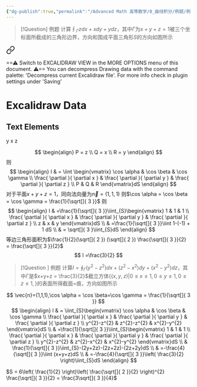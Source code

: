 ```yaml
---
{"dg-publish":true,"permalink":"/Advanced Math 高等数学/8_曲线积分/例题/例题：斯托克斯公式/","tags":["高数","微积分","例题"]}
---
```




> [!Question] 例题
> 计算$\oint_{\Gamma} zdx  +xdy + ydz$，其中$\Gamma$为$x +y+z=1$被三个坐标面所截成的三角形边界，方向和围成平面三角形$S$的方向如图所示


<div class="transclusion internal-embed is-loaded"><a class="markdown-embed-link" href="/excalidraw/stolz-1/" aria-label="Open link"><svg xmlns="http://www.w3.org/2000/svg" width="24" height="24" viewBox="0 0 24 24" fill="none" stroke="currentColor" stroke-width="2" stroke-linecap="round" stroke-linejoin="round" class="svg-icon lucide-link"><path d="M10 13a5 5 0 0 0 7.54.54l3-3a5 5 0 0 0-7.07-7.07l-1.72 1.71"></path><path d="M14 11a5 5 0 0 0-7.54-.54l-3 3a5 5 0 0 0 7.07 7.07l1.71-1.71"></path></svg></a><div class="markdown-embed">




==⚠  Switch to EXCALIDRAW VIEW in the MORE OPTIONS menu of this document. ⚠== You can decompress Drawing data with the command palette: 'Decompress current Excalidraw file'. For more info check in plugin settings under 'Saving'


# Excalidraw Data
## Text Elements
y 
x 
z 


</div></div>


$$
\begin{align}
P = z \\
Q = x \\
R = y
\end{align}
$$
则
$$
\begin{align}
I &  = \iint \begin{vmatrix}
\cos \alpha & \cos \beta & \cos \gamma \\
\frac{ \partial  }{ \partial x }  & \frac{ \partial  }{ \partial y }  & \frac{ \partial  }{ \partial z }  \\
P & Q & R
\end{vmatrix}dS
\end{align}
$$
对于平面$x + y + z =1$，同向法向量为$\vec{n} =(1,1,1)$
则$\cos \alpha = \cos \beta = \cos \gamma = \frac{1}{\sqrt[]{ 3 }}$
则
$$
\begin{align}
I  & =\frac{1}{\sqrt[]{ 3 }}\iint_{S}\begin{vmatrix}
1 & 1 & 1 \\
\frac{ \partial  }{ \partial x }  & \frac{ \partial  }{ \partial y }  & \frac{ \partial  }{ \partial z }  \\
z & x & y
\end{vmatrix}dS \\
 & =\frac{1}{\sqrt[]{ 3 }}\iint 1-(-1) + 1 dS \\
 & = \sqrt[]{ 3 }\iint_{S}dS
\end{align}
$$
等边三角形面积为$\frac{1}{2}(\sqrt[]{ 2 }) (\sqrt[]{ 2 }) \frac{\sqrt[]{ 3 }}{2} = \frac{\sqrt[]{ 3 }}{2}$
$$
I =\frac{3}{2}
$$

> [!Question ] 例题
> 计算$I = \oint_{\Gamma}(y^{2}-z^{2})dx + (z^{2} -x^{2})dy + (x^{2} - y^{2})dz$，其中$\Gamma$是$x+y+z = \frac{3}{2}$截立方体$\{ (x,y,z)|0\leq x\leq 1,0\leq y\leq 1, 0\leq z\leq 1, \}$的表面所得截面=痕，方向如图所示

$$
\vec{n}=(1,1,1),\cos \alpha = \cos \beta=\cos \gamma = \frac{1}{\sqrt[]{ 3 }}
$$
$$
\begin{align}
I  & = \iint_{S}\begin{vmatrix}
\cos \alpha  & \cos \beta &  \cos \gamma \\
\frac{ \partial  }{ \partial x }  & \frac{ \partial  }{ \partial y }  & \frac{ \partial  }{ \partial z }  \\
y^{2}-z^{2} & z^{2}-z^{2} & x^{2}-y^{2}
\end{vmatrix}dS \\
 & =\frac{1}{\sqrt[]{ 3 }}\iint_{S}\begin{vmatrix}
1 & 1 & 1  \\
\frac{ \partial  }{ \partial x }  & \frac{ \partial  }{ \partial y }  & \frac{ \partial  }{ \partial z }  \\
y^{2}-z^{2} & z^{2}-x^{2} & x^{2}-y^{2}
\end{vmatrix}dS \\
 & \frac{1}{\sqrt[]{ 3 }}\iint_{S}-(2y+2z)-(2z+2z)-(2z+2y)dS \\
 & =-\frac{4}{\sqrt[]{ 3 }}\iint (x+y+z)dS \\
 & =-\frac{4}{\sqrt[]{ 3 }}\left( \frac{3}{2} \right)\iint_{S}dS
\end{align}
$$

$S = 6\left( \frac{1}{2} \right)\left( \frac{\sqrt[]{ 2 }}{2} \right)^{2} \frac{\sqrt[]{ 3 }}{2} = \frac{3\sqrt[]{ 3 }}{4}$